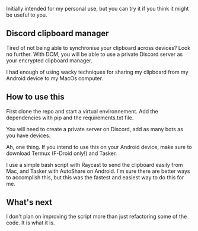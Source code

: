 Initially intended for my personal use, but you can try it if you think it might be useful to you.

## Discord clipboard manager

Tired of not being able to synchronise your clipboard across devices? Look no further. With DCM, you will be able to use a private Discord server as your encrypted clipboard manager.

I had enough of using wacky techniques for sharing my clipboard from my Android device to my MacOs computer.

## How to use this

First clone the repo and start a virtual environnement. Add the dependencies with pip and the requirements.txt file.

You will need to create a private server on Discord, add as many bots as you have devices.

Ah, one thing. If you intend to use this on your Android device, make sure to download Termux (F-Droid only!) and Tasker.

I use a simple bash script with Raycast to send the clipboard easily from Mac, and Tasker with AutoShare on Android. I'm sure there are better ways to accomplish this, but this was the fastest and easiest way to do this for me.


## What's next

I don't plan on improving the script more than just refactoring some of the code. It is what it is.